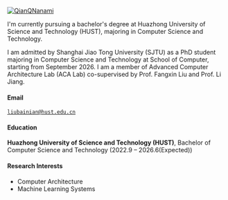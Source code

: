 [![QianQNanami](https://img.shields.io/badge/QianQNanami-github-blue?logo=github)](https://github.com/QianQNanami)

I'm currently pursuing a bachelor's degree at Huazhong University of Science and Technology (HUST), majoring in Computer Science and Technology. 

I am admitted by Shanghai Jiao Tong University (SJTU) as a PhD student majoring in Computer Science and Technology at School of Computer, starting from September 2026. I am a member of Advanced Computer Architecture Lab (ACA Lab) co-supervised by Prof. Fangxin Liu and Prof. Li Jiang.

#### Email  
<code>liubainian@hust.edu.cn</code>  

#### Education  
**Huazhong University of Science and Technology (HUST)**, Bachelor of Computer Science and Technology (2022.9 – 2026.6(Expected))

#### Research Interests

- Computer Architecture
- Machine Learning Systems